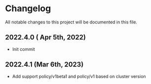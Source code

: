 # Changelog
All notable changes to this project will be documented in this file.

## 2022.4.0 ( Apr 5th, 2022)
* Init commit

## 2022.4.1 (Mar 6th, 2023)
* Add support policy/v1beta1 and policy/v1 based on cluster version